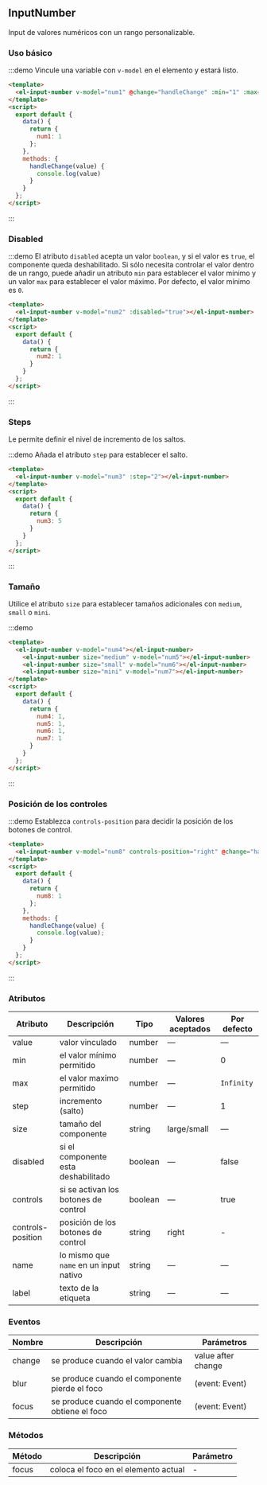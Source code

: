 <script>
  export default {
    data() {
      return {
        num1: 1,
        num2: 1,
        num3: 5,
        num4: 1,
        num5: 1,
        num6: 1,
        num7: 1,
        num8: 1
      }
    },
    methods: {
      handleChange(value) {
        console.log(value);
      }
    }
  };
</script>

<style>
  .demo-box.demo-input-number {
    .el-input-number + .el-input-number {
      margin-left: 10px;
    }
  }
</style>

## InputNumber

Input de  valores numéricos con un rango personalizable.

### Uso básico

:::demo Vincule una variable con `v-model` en el elemento <el-input-number> y estará listo.

```html
<template>
  <el-input-number v-model="num1" @change="handleChange" :min="1" :max="10"></el-input-number>
</template>
<script>
  export default {
    data() {
      return {
        num1: 1
      };
    },
    methods: {
      handleChange(value) {
        console.log(value)
      }
    }
  };
</script>
```
:::

### Disabled

:::demo El atributo `disabled` acepta un valor `boolean`, y si el valor es `true`, el componente queda deshabilitado. Si sólo necesita controlar el valor dentro de un rango, puede añadir un atributo `min` para establecer el valor mínimo y un valor `max` para establecer el valor máximo. Por defecto, el valor mínimo es `0`.

```html
<template>
  <el-input-number v-model="num2" :disabled="true"></el-input-number>
</template>
<script>
  export default {
    data() {
      return {
        num2: 1
      }
    }
  };
</script>
```
:::

### Steps

Le permite definir el nivel de incremento de los saltos.

:::demo Añada el atributo `step` para establecer el salto.

```html
<template>
  <el-input-number v-model="num3" :step="2"></el-input-number>
</template>
<script>
  export default {
    data() {
      return {
        num3: 5
      }
    }
  };
</script>
```
:::

### Tamaño

Utilice el atributo `size` para establecer tamaños adicionales con `medium`, `small` o `mini`.

:::demo

```html
<template>
  <el-input-number v-model="num4"></el-input-number>
    <el-input-number size="medium" v-model="num5"></el-input-number>
    <el-input-number size="small" v-model="num6"></el-input-number>
    <el-input-number size="mini" v-model="num7"></el-input-number>
</template>
<script>
  export default {
    data() {
      return {
        num4: 1,
        num5: 1,
        num6: 1,
        num7: 1
      }
    }
  };
</script>
```
:::

### Posición de los controles

:::demo Establezca `controls-position` para decidir la posición de los botones de control.

```html
<template>
  <el-input-number v-model="num8" controls-position="right" @change="handleChange" :min="1" :max="10"></el-input-number>
</template>
<script>
  export default {
    data() {
      return {
        num8: 1
      };
    },
    methods: {
      handleChange(value) {
        console.log(value);
      }
    }
  };
</script>
```
:::

### Atributos

| Atributo          | Descripción                              | Tipo    | Valores aceptados | Por defecto |
| ----------------- | ---------------------------------------- | ------- | ----------------- | ----------- |
| value             | valor vinculado                          | number  | —                 | —           |
| min               | el valor mínimo permitido                | number  | —                 | 0           |
| max               | el valor maximo permitido                | number  | —                 | `Infinity`  |
| step              | incremento (salto)                       | number  | —                 | 1           |
| size              | tamaño del componente                    | string  | large/small       | —           |
| disabled          | si el componente esta deshabilitado      | boolean | —                 | false       |
| controls          | si se activan los botones de control     | boolean | —                 | true        |
| controls-position | posición de los botones de control       | string  | right             | -           |
| name              | lo mismo que `name` en un input nativo   | string  | —                 | —           |
| label             | texto de la etiqueta                     | string  | —                 | —           |
### Eventos

| Nombre | Descripción                              | Parámetros         |
| ------ | ---------------------------------------- | ------------------ |
| change | se produce cuando el valor cambia        | value after change |
| blur   | se produce cuando el componente pierde el foco | (event: Event)     |
| focus  | se produce cuando el componente obtiene el foco | (event: Event)     |

### Métodos
| Método | Descripción                          | Parámetro |
| ------ | ------------------------------------ | --------- |
| focus  | coloca el foco en el elemento actual | -         |

